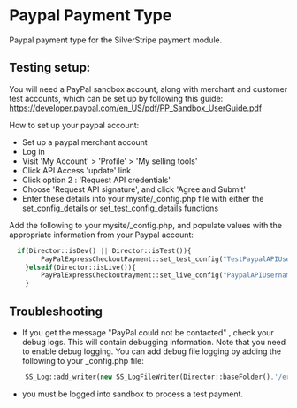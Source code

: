 # Paypal Payment Type

Paypal payment type for the SilverStripe payment module.

## Testing setup:

You will need a PayPal sandbox account, along with merchant and customer test accounts,
which can be set up by following this guide: https://developer.paypal.com/en_US/pdf/PP_Sandbox_UserGuide.pdf

How to set up your paypal account:

 * Set up a paypal merchant account
 * Log in
 * Visit 'My Account' > 'Profile' > 'My selling tools'
 * Click API Access 'update' link
 * Click option 2 : 'Request API credentials'
 * Choose 'Request API signature', and click 'Agree and Submit'
 * Enter these details into your mysite/_config.php file with either the set_config_details or set_test_config_details functions

Add the following to your mysite/_config.php, and populate values with the appropriate information from your Paypal account:

```php
  if(Director::isDev() || Director::isTest()){
		PayPalExpressCheckoutPayment::set_test_config("TestPaypalAPIUsername","TestPaypalAPIPassword","TestPaypalSignature");
	}elseif(Director::isLive()){
		PayPalExpressCheckoutPayment::set_live_config("PaypalAPIUsername","PaypalAPIPassword","PaypalSignature");
	}
```

## Troubleshooting

 * If you get the message "PayPal could not be contacted" , check your debug logs. This will contain debugging
information. Note that you need to enable debug logging. You can add debug file logging by adding the following
to your _config.php file:

```php
	SS_Log::add_writer(new SS_LogFileWriter(Director::baseFolder().'/errors.log'), SS_Log::ERR);
```

 * you must be logged into sandbox to process a test payment.
